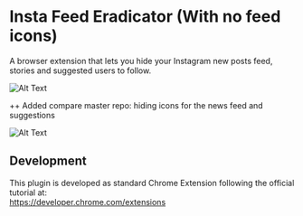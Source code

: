 # Insta Feed Eradicator (With no feed icons)

A browser extension that lets you hide your Instagram new posts feed, stories and suggested users to follow.

![Alt Text](https://media.giphy.com/media/kytd291VNPKLA8zeFl/giphy.gif)



++ Added compare master repo:  hiding icons for the news feed and suggestions

![Alt Text](https://i.ibb.co/3mmW5zz/no-icons.png)

## Development

This plugin is developed as standard Chrome Extension following the official tutorial at:
<br/>
https://developer.chrome.com/extensions
